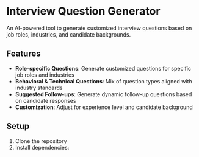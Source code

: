 # Interview Question Generator

An AI-powered tool to generate customized interview questions based on job roles, industries, and candidate backgrounds.

## Features

- **Role-specific Questions**: Generate customized questions for specific job roles and industries
- **Behavioral & Technical Questions**: Mix of question types aligned with industry standards
- **Suggested Follow-ups**: Generate dynamic follow-up questions based on candidate responses
- **Customization**: Adjust for experience level and candidate background

## Setup

1. Clone the repository
2. Install dependencies: